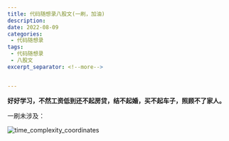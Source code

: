 ```yaml
---
title: 代码随想录八股文(一刷，加油)
description: 
date: 2022-08-09
categories:
 - 代码随想录
tags:
 - 代码随想录
 - 八股文
excerpt_separator: <!--more--> 


---
```




**好好学习，不然工资低到还不起房贷，结不起婚，买不起车子，照顾不了家人。**

一刷未涉及：

<!--more--> 

![time_complexity_coordinates](https://sunjc911.github.io/assets/images/DMSXLLeetCode1/time_complexity_coordinats.png)